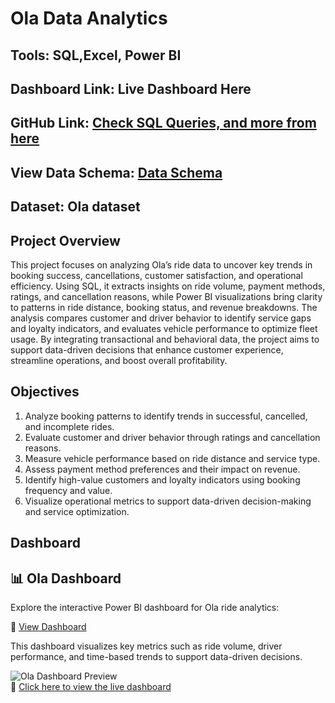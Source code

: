 # Ola Data Analytics

## Tools: SQL,Excel, Power BI

## Dashboard Link: Live Dashboard Here

## GitHub Link: [Check SQL Queries, and more from here](url)

## View Data Schema: [Data Schema](https://github.com/prashanthkumarjoshi/Ola_Data_Analysis_project/blob/main/Ola%20Database%20Schema%20(1).pdf)

## Dataset: Ola dataset[](url)

## Project Overview

This project focuses on analyzing Ola’s ride data to uncover key trends in booking success, cancellations, customer satisfaction, and operational efficiency. Using SQL, it extracts insights on ride volume, payment methods, ratings, and cancellation reasons, while Power BI visualizations bring clarity to patterns in ride distance, booking status, and revenue breakdowns. The analysis compares customer and driver behavior to identify service gaps and loyalty indicators, and evaluates vehicle performance to optimize fleet usage. By integrating transactional and behavioral data, the project aims to support data-driven decisions that enhance customer experience, streamline operations, and boost overall profitability.

## Objectives

1. Analyze booking patterns to identify trends in successful, cancelled, and incomplete rides.  
2. Evaluate customer and driver behavior through ratings and cancellation reasons.  
3. Measure vehicle performance based on ride distance and service type.  
4. Assess payment method preferences and their impact on revenue.  
5. Identify high-value customers and loyalty indicators using booking frequency and value.  
6. Visualize operational metrics to support data-driven decision-making and service optimization.

## Dashboard

## 📊 Ola Dashboard

Explore the interactive Power BI dashboard for Ola ride analytics:



🔗 [View Dashboard](https://app.powerbi.com/reportEmbed?reportId=5d41a86f-0009-4172-b571-1dc6bdc015d0&autoAuth=true&ctid=11a2b842-29b4-4064-b490-7a8f18fae202)

This dashboard visualizes key metrics such as ride volume, driver performance, and time-based trends to support data-driven decisions.

![Ola Dashboard Preview](dashboard-preview.png)  
🔗 [Click here to view the live dashboard](https://app.powerbi.com/reportEmbed?reportId=5d41a86f-0009-4172-b571-1dc6bdc015d0&autoAuth=true&ctid=11a2b842-29b4-4064-b490-7a8f18fae202)
